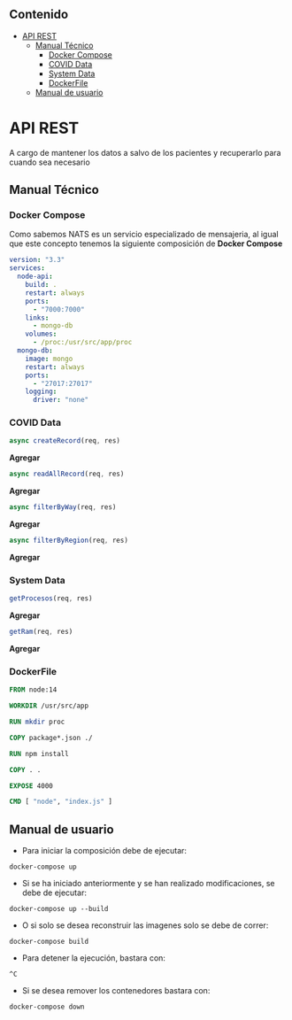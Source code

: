 ## Contenido
- [API REST](#api-rest)
  * [Manual Técnico](#manual-técnico)
    + [Docker Compose](#docker-compose)
    + [COVID Data](#covid-data)
    + [System Data](#system-data)
    + [DockerFile](#dockerfile)
  * [Manual de usuario](#manual-de-usuario)
# API REST
A cargo de mantener los datos a salvo de los pacientes y recuperarlo para cuando sea necesario

## Manual Técnico
### Docker Compose
Como sabemos NATS es un servicio especializado de mensajeria, al igual que este concepto tenemos la siguiente composición de **Docker Compose**
```yml
version: "3.3"
services:
  node-api:
    build: .
    restart: always
    ports:
      - "7000:7000"
    links:
      - mongo-db
    volumes:
      - /proc:/usr/src/app/proc
  mongo-db:
    image: mongo
    restart: always
    ports:
      - "27017:27017"
    logging:
      driver: "none"
```
### COVID Data
```js
async createRecord(req, res)
```
**Agregar**
```js
async readAllRecord(req, res)
```
**Agregar**
```js
async filterByWay(req, res)
```
**Agregar**
```js
async filterByRegion(req, res)
```
**Agregar**
### System Data
```js
getProcesos(req, res)
```
**Agregar**
```js
getRam(req, res)
```
**Agregar**
### DockerFile
```Dockerfile
FROM node:14

WORKDIR /usr/src/app

RUN mkdir proc

COPY package*.json ./

RUN npm install

COPY . .

EXPOSE 4000

CMD [ "node", "index.js" ]
```
## Manual de usuario
- Para iniciar la composición debe de ejecutar:

```
docker-compose up
```
- Si se ha iniciado anteriormente y se han realizado modificaciones, se debe de ejecutar:
```
docker-compose up --build
```
- O si solo se desea reconstruir las imagenes solo se debe de correr:
```
docker-compose build
```
- Para detener la ejecución, bastara con:
```
^C
```
- Si se desea remover los contenedores  bastara con:
```
docker-compose down
```
